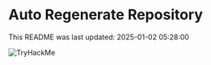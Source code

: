 # Auto Regenerate Repository

This README was last updated: 2025-01-02 05:28:00

 ![TryHackMe](https://tryhackme.com/badge/533634)
